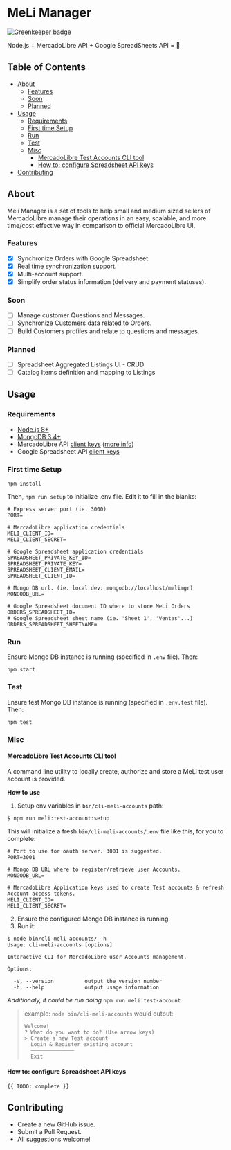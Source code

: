 # MeLi Manager

[![Greenkeeper badge](https://badges.greenkeeper.io/tmilar/meli-manager.svg)](https://greenkeeper.io/)

Node.js + MercadoLibre API + Google SpreadSheets API = :tada:

## Table of Contents

<!-- toc -->

- [About](#about)
  * [Features](#features)
  * [Soon](#soon)
  * [Planned](#planned)
- [Usage](#usage)
  * [Requirements](#requirements)
  * [First time Setup](#first-time-setup)
  * [Run](#run)
  * [Test](#test)
  * [Misc](#misc)
    + [MercadoLibre Test Accounts CLI tool](#mercadolibre-test-accounts-cli-tool)
    + [How to: configure Spreadsheet API keys](#how-to-configure-spreadsheet-api-keys)
- [Contributing](#contributing)

<!-- tocstop -->

## About
Meli Manager is a set of tools to help small and medium sized sellers of MercadoLibre manage their operations in an easy, scalable, and more time/cost effective way in comparison to official MercadoLibre UI.

### Features
- [x] Synchronize Orders with Google Spreadsheet
- [x] Real time synchronization support.
- [x] Multi-account support.
- [x] Simplify order status information (delivery and payment statuses).

### Soon
- [ ] Manage customer Questions and Messages.
- [ ] Synchronize Customers data related to Orders.
- [ ] Build Customers profiles and relate to questions and messages.

### Planned
- [ ] Spreadsheet Aggregated Listings UI - CRUD
- [ ] Catalog Items definition and mapping to Listings

## Usage
### Requirements
* [Node.js 8+](https://nodejs.org/es/download/)
* [MongoDB 3.4+](https://www.mongodb.com/download-center#community)
* MercadoLibre API [client keys](https://developers.mercadolibre.com.ar/apps/create-app) ([more info](https://developers.mercadolibre.com/en_us/register-your-application))
* Google Spreadsheet API [client keys](https://cloud.google.com/docs/authentication/api-keys)

### First time Setup
```
npm install
```

Then, `npm run setup` to initialize .env file. Edit it to fill in the blanks:

```
# Express server port (ie. 3000)
PORT=

# MercadoLibre application credentials
MELI_CLIENT_ID=
MELI_CLIENT_SECRET=

# Google Spreadsheet application credentials
SPREADSHEET_PRIVATE_KEY_ID=
SPREADSHEET_PRIVATE_KEY=
SPREADSHEET_CLIENT_EMAIL=
SPREADSHEET_CLIENT_ID=

# Mongo DB url. (ie. local dev: mongodb://localhost/melimgr)
MONGODB_URL=

# Google Spreadsheet document ID where to store MeLi Orders
ORDERS_SPREADSHEET_ID=
# Google Spreadsheet sheet name (ie. 'Sheet 1', 'Ventas'...)
ORDERS_SPREADSHEET_SHEETNAME=
```
### Run
Ensure Mongo DB instance is running (specified in `.env` file). Then:
```
npm start
```

### Test
Ensure test Mongo DB instance is running (specified in `.env.test` file). Then:
```
npm test
```
### Misc

#### MercadoLibre Test Accounts CLI tool
A command line utility to locally create, authorize and store a MeLi test user account is provided.

__How to use__
1. Setup env variables in `bin/cli-meli-accounts` path:
```
$ npm run meli:test-account:setup
```
This will initialize a fresh `bin/cli-meli-accounts/.env` file like this, for you to complete:
```
# Port to use for oauth server. 3001 is suggested.
PORT=3001

# Mongo DB URL where to register/retrieve user Accounts.
MONGODB_URL=

# MercadoLibre Application keys used to create Test accounts & refresh Account access tokens.
MELI_CLIENT_ID=
MELI_CLIENT_SECRET=
```

2. Ensure the configured Mongo DB instance is running.
3. Run it:

```
$ node bin/cli-meli-accounts/ -h
Usage: cli-meli-accounts [options]

Interactive CLI for MercadoLibre user Accounts management.

Options:

  -V, --version          output the version number
  -h, --help             output usage information
```

_Additionaly, it could be run doing_ `npm run meli:test-account`

> example:
>  `node bin/cli-meli-accounts`
> would output:
>
> ```
> Welcome!
> ? What do you want to do? (Use arrow keys)
> > Create a new Test account
>   Login & Register existing account
>   ──────────────
>   Exit
> ```


#### How to: configure Spreadsheet API keys
```
{{ TODO: complete }}
```

## Contributing
- Create a new GitHub issue.
- Submit a Pull Request.
- All suggestions welcome!
